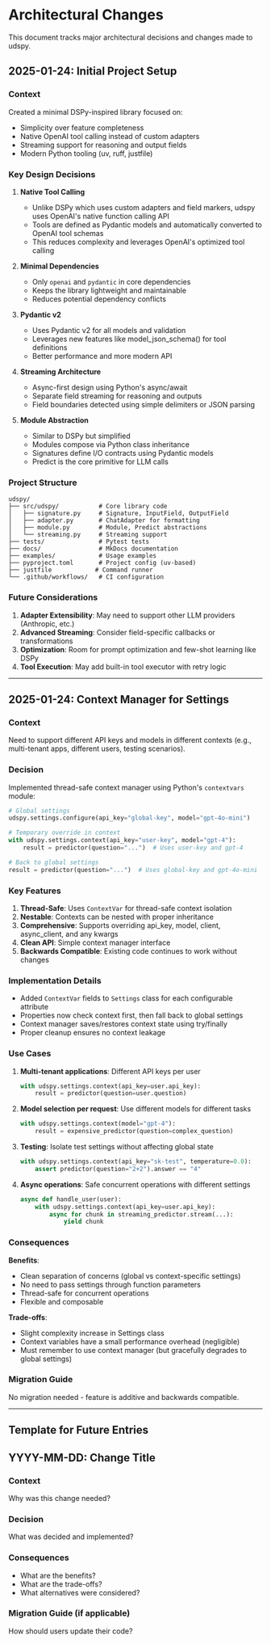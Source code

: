 # Architectural Changes

This document tracks major architectural decisions and changes made to udspy.

## 2025-01-24: Initial Project Setup

### Context
Created a minimal DSPy-inspired library focused on:
- Simplicity over feature completeness
- Native OpenAI tool calling instead of custom adapters
- Streaming support for reasoning and output fields
- Modern Python tooling (uv, ruff, justfile)

### Key Design Decisions

1. **Native Tool Calling**
   - Unlike DSPy which uses custom adapters and field markers, udspy uses OpenAI's native function calling API
   - Tools are defined as Pydantic models and automatically converted to OpenAI tool schemas
   - This reduces complexity and leverages OpenAI's optimized tool calling

2. **Minimal Dependencies**
   - Only `openai` and `pydantic` in core dependencies
   - Keeps the library lightweight and maintainable
   - Reduces potential dependency conflicts

3. **Pydantic v2**
   - Uses Pydantic v2 for all models and validation
   - Leverages new features like model_json_schema() for tool definitions
   - Better performance and more modern API

4. **Streaming Architecture**
   - Async-first design using Python's async/await
   - Separate field streaming for reasoning and outputs
   - Field boundaries detected using simple delimiters or JSON parsing

5. **Module Abstraction**
   - Similar to DSPy but simplified
   - Modules compose via Python class inheritance
   - Signatures define I/O contracts using Pydantic models
   - Predict is the core primitive for LLM calls

### Project Structure

```
udspy/
├── src/udspy/           # Core library code
│   ├── signature.py     # Signature, InputField, OutputField
│   ├── adapter.py       # ChatAdapter for formatting
│   ├── module.py        # Module, Predict abstractions
│   └── streaming.py     # Streaming support
├── tests/               # Pytest tests
├── docs/                # MkDocs documentation
├── examples/            # Usage examples
├── pyproject.toml       # Project config (uv-based)
├── justfile            # Command runner
└── .github/workflows/   # CI configuration
```

### Future Considerations

1. **Adapter Extensibility**: May need to support other LLM providers (Anthropic, etc.)
2. **Advanced Streaming**: Consider field-specific callbacks or transformations
3. **Optimization**: Room for prompt optimization and few-shot learning like DSPy
4. **Tool Execution**: May add built-in tool executor with retry logic

---

## 2025-01-24: Context Manager for Settings

### Context
Need to support different API keys and models in different contexts (e.g., multi-tenant apps, different users, testing scenarios).

### Decision
Implemented thread-safe context manager using Python's `contextvars` module:

```python
# Global settings
udspy.settings.configure(api_key="global-key", model="gpt-4o-mini")

# Temporary override in context
with udspy.settings.context(api_key="user-key", model="gpt-4"):
    result = predictor(question="...")  # Uses user-key and gpt-4

# Back to global settings
result = predictor(question="...")  # Uses global-key and gpt-4o-mini
```

### Key Features

1. **Thread-Safe**: Uses `ContextVar` for thread-safe context isolation
2. **Nestable**: Contexts can be nested with proper inheritance
3. **Comprehensive**: Supports overriding api_key, model, client, async_client, and any kwargs
4. **Clean API**: Simple context manager interface
5. **Backwards Compatible**: Existing code continues to work without changes

### Implementation Details

- Added `ContextVar` fields to `Settings` class for each configurable attribute
- Properties now check context first, then fall back to global settings
- Context manager saves/restores context state using try/finally
- Proper cleanup ensures no context leakage

### Use Cases

1. **Multi-tenant applications**: Different API keys per user
   ```python
   with udspy.settings.context(api_key=user.api_key):
       result = predictor(question=user.question)
   ```

2. **Model selection per request**: Use different models for different tasks
   ```python
   with udspy.settings.context(model="gpt-4"):
       result = expensive_predictor(question=complex_question)
   ```

3. **Testing**: Isolate test settings without affecting global state
   ```python
   with udspy.settings.context(api_key="sk-test", temperature=0.0):
       assert predictor(question="2+2").answer == "4"
   ```

4. **Async operations**: Safe concurrent operations with different settings
   ```python
   async def handle_user(user):
       with udspy.settings.context(api_key=user.api_key):
           async for chunk in streaming_predictor.stream(...):
               yield chunk
   ```

### Consequences

**Benefits**:
- Clean separation of concerns (global vs context-specific settings)
- No need to pass settings through function parameters
- Thread-safe for concurrent operations
- Flexible and composable

**Trade-offs**:
- Slight complexity increase in Settings class
- Context variables have a small performance overhead (negligible)
- Must remember to use context manager (but gracefully degrades to global settings)

### Migration Guide
No migration needed - feature is additive and backwards compatible.

---

## Template for Future Entries

## YYYY-MM-DD: Change Title

### Context
Why was this change needed?

### Decision
What was decided and implemented?

### Consequences
- What are the benefits?
- What are the trade-offs?
- What alternatives were considered?

### Migration Guide (if applicable)
How should users update their code?
